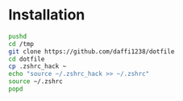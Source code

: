 # Installation

```bash
pushd
cd /tmp
git clone https://github.com/daffi1238/dotfile
cd dotfile
cp .zshrc_hack ~
echo "source ~/.zshrc_hack >> ~/.zshrc"
source ~/.zshrc
popd
```


